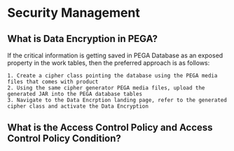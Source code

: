 # Security Management

## What is Data Encryption in PEGA?

If the critical information is getting saved in PEGA Database as an exposed property in the work tables, then the preferred approach is as follows:

    1. Create a cipher class pointing the database using the PEGA media files that comes with product 
    2. Using the same cipher generator PEGA media files, upload the generated JAR into the PEGA database tables 
    3. Navigate to the Data Encrption landing page, refer to the generated cipher class and activate the Data Encryption

## What is the Access Control Policy and Access Control Policy Condition?


